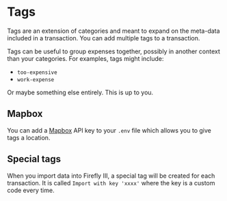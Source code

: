 # Tags

Tags are an extension of categories and meant to expand on the meta-data included in a transaction. You can add multiple tags to a transaction.

Tags can be useful to group expenses together, possibly in another context than your categories. For examples, tags might include:

* `too-expensive`
* `work-expense`

Or maybe something else entirely. This is up to you.

## Mapbox

You can add a [Mapbox](https://www.mapbox.com/) API key to your `.env` file which allows you to give tags a location.

## Special tags

When you import data into Firefly III, a special tag will be created for each transaction. It is called `Import with key 'xxxx'` where the key is a custom code every time.


